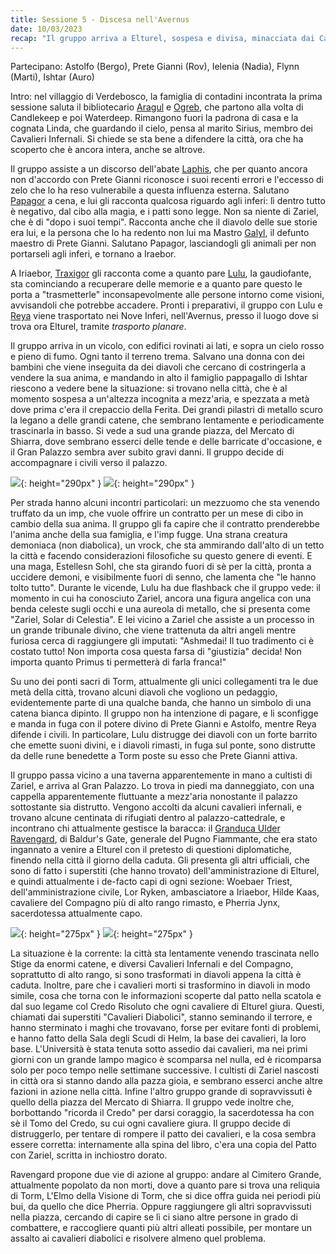 ```yaml
---
title: Sessione 5 - Discesa nell'Avernus
date: 10/03/2023
recap: "Il gruppo arriva a Elturel, sospesa e divisa, minacciata dai Cavalieri Infernali mutati in diavoli. Mentre salvano dei civili lungo il percorso, Lulu ha dei flashback che coinvolgono Zariel. Nel Gran Palazzo, incontrano il Granduca Ravengard e gli altri sopravvissuti, che spiegano la situazione critica della città. Ravengard propone due opzioni: recuperare l'Elmo della Visione di Torm nel Cimitero Grande o unirsi agli altri sopravvissuti nella piazza per organizzare un assalto ai Cavalieri Infernali diabolici."
---
```

Partecipano: Astolfo (Bergo), Prete Gianni (Rov), Ielenia (Nadia), Flynn (Marti), Ishtar (Auro)

Intro: nel villaggio di Verdebosco, la famiglia di contadini incontrata la prima sessione saluta il bibliotecario [Aragul](/star/npc/elturel#aragul) e [Ogreb](/star/npc/hirelings#ogreb), che partono alla volta di Candlekeep e poi Waterdeep. Rimangono fuori la padrona di casa e la cognata Linda, che guardando il cielo, pensa al marito Sirius, membro dei Cavalieri Infernali. Si chiede se sta bene a difendere la città, ora che ha scoperto che è ancora intera, anche se altrove.

Il gruppo assiste a un discorso dell'abate [Laphis](/star/npc/pgrel#laphis-goldiron), che per quanto ancora non d'accordo con Prete Gianni riconosce i suoi recenti errori e l'eccesso di zelo che lo ha reso vulnerabile a questa influenza esterna. Salutano [Papagor](/star/npc/pgrel#papagor-fumonero) a cena, e lui gli racconta qualcosa riguardo agli inferi: lì dentro tutto è negativo, dal cibo alla magia, e i patti sono legge. Non sa niente di Zariel, che è di "dopo i suoi tempi". Racconta anche che il diavolo delle sue storie era lui, e la persona che lo ha redento non lui ma Mastro [Galyl](/star/npc/pgrel#galyl-rylani), il defunto maestro di Prete Gianni. Salutano Papagor, lasciandogli gli animali per non portarseli agli inferi, e tornano a Iraebor.

A Iriaebor, [Traxigor](/star/npc/misc#traxigor) gli racconta come a quanto pare [Lulu](/star/npc/avernus#lulu), la gaudiofante, sta cominciando a recuperare delle memorie e a quanto pare questo le porta a "trasmetterle" inconsapevolmente alle persone intorno come visioni, avvisandoli che potrebbe accadere. Pronti i preparativi, il gruppo con Lulu e [Reya](/star/npc/elturel#reya-mantlemorn) viene trasportato nei Nove Inferi, nell'Avernus, presso il luogo dove si trova ora Elturel, tramite *trasporto planare*.

Il gruppo arriva in un vicolo, con edifici rovinati ai lati, e sopra un cielo rosso e pieno di fumo. Ogni tanto il terreno trema. Salvano una donna con dei bambini che viene inseguita da dei diavoli che cercano di costringerla a vendere la sua anima, e mandando in alto il famiglio pappagallo di Ishtar riescono a vedere bene la situazione: si trovano nella città, che è al momento sospesa a un'altezza incognita a mezz'aria, e spezzata a metà dove prima c'era il crepaccio della Ferita. Dei grandi pilastri di metallo scuro la legano a delle grandi catene, che sembrano lentamente e periodicamente trascinarla in basso. Si vede a sud una grande piazza, del Mercato di Shiarra, dove sembrano esserci delle tende e delle barricate d'occasione, e il Gran Palazzo sembra aver subito gravi danni. Il gruppo decide di accompagnare i civili verso il palazzo.

![](https://pbs.twimg.com/media/EaYrB8hWoAAE_qL?format=jpg&name=4096x4096){: height="290px" } ![](https://5e.tools/img/adventure/BGDIA/029-fjxsa-map-elturel-poster.jpg){: height="290px" }

Per strada hanno alcuni incontri particolari: un mezzuomo che sta venendo truffato da un imp, che vuole offrire un contratto per un mese di cibo in cambio della sua anima. Il gruppo gli fa capire che il contratto prenderebbe l'anima anche della sua famiglia, e l'imp fugge. Una strana creatura demoniaca (non diabolica), un vrock, che sta ammirando dall'alto di un tetto la città e facendo considerazioni filosofiche su questo genere di eventi. E una maga, Estellesn Sohl, che sta girando fuori di sè per la città, pronta a uccidere demoni, e visibilmente fuori di senno, che lamenta che "le hanno tolto tutto". Durante le vicende, Lulu ha due flashback che il gruppo vede: il momento in cui ha conosciuto Zariel, ancora una figura angelica con una benda celeste sugli occhi e una aureola di metallo, che si presenta come "Zariel, Solar di Celestia". E lei vicino a Zariel che assiste a un processo in un grande tribunale divino, che viene trattenuta da altri angeli mentre furiosa cerca di raggiungere gli imputati: "Ashmedai! Il tuo tradimento ci è costato tutto! Non importa cosa questa farsa di "giustizia" decida! Non importa quanto Primus ti permetterà di farla franca!"

Su uno dei ponti sacri di Torm, attualmente gli unici collegamenti tra le due metà della città, trovano alcuni diavoli che vogliono un pedaggio, evidentemente parte di una qualche banda, che hanno un simbolo di una catena bianca dipinto. Il gruppo non ha intenzione di pagare, e li sconfigge e manda in fuga con il potere divino di Prete Gianni e Astolfo, mentre Reya difende i civili. In particolare, Lulu distrugge dei diavoli con un forte barrito che emette suoni divini, e i diavoli rimasti, in fuga sul ponte, sono distrutte da delle rune benedette a Torm poste su esso che Prete Gianni attiva.

Il gruppo passa vicino a una taverna apparentemente in mano a cultisti di Zariel, e arriva al Gran Palazzo. Lo trova in piedi ma danneggiato, con una cappella apparentemente fluttuante a mezz'aria nonostante il palazzo sottostante sia distrutto. Vengono accolti da alcuni cavalieri infernali, e trovano alcune centinata di rifugiati dentro al palazzo-cattedrale, e incontrano chi attualmente gestisce la baracca: il [Granduca Ulder Ravengard](/star/npc/baldursgate#ulder-ravengard), di Baldur's Gate, generale del Pugno Fiammante, che era stato ingannato a venire a Elturel con il pretesto di questioni diplomatiche, finendo nella città il giorno della caduta. Gli presenta gli altri ufficiali, che sono di fatto i superstiti (che hanno trovato) dell'amministrazione di Elturel, e quindi attualmente i de-facto capi di ogni sezione: Woebaer Triest, dell'amministrazione civile, Lor Ryken, ambasciatore a Iriaebor, Hilde Kaas, cavaliere del Compagno più di alto rango rimasto, e Pherria Jynx, sacerdotessa attualmente capo. 

![](https://5e.tools/img/adventure/BGDIA/031-nsppi-02-03.jpg){: height="275px" } ![](https://i.imgur.com/3755JYk.png){: height="275px" }

La situazione è la corrente: la città sta lentamente venendo trascinata nello Stige da enormi catene, e diversi Cavalieri Infernali e del Compagno, soprattutto di alto rango, si sono trasformati in diavoli appena la città è caduta. Inoltre, pare che i cavalieri morti si trasformino in diavoli in modo simile, cosa che torna con le informazioni scoperte dal patto nella scatola e dal suo legame col Credo Risoluto che ogni cavaliere di Elturel giura. Questi, chiamati dai superstiti "Cavalieri Diabolici", stanno seminando il terrore, e hanno sterminato i maghi che trovavano, forse per evitare fonti di problemi, e hanno fatto della Sala degli Scudi di Helm, la base dei cavalieri, la loro base. L'Università è stata tenuta sotto assedio dai cavalieri, ma nei primi giorni con un grande lampo magico è scomparsa nel nulla, ed è ricomparsa solo per poco tempo nelle settimane successive. I cultisti di Zariel nascosti in città ora si stanno dando alla pazza gioia, e sembrano esserci anche altre fazioni in azione nella città. Infine l'altro gruppo grande di sopravvissuti è quello della piazza del Mercato di Shiarra. Il gruppo vede inoltre che, borbottando "ricorda il Credo" per darsi coraggio, la sacerdotessa ha con sè il Tomo del Credo, su cui ogni cavaliere giura. Il gruppo decide di distruggerlo, per tentare di rompere il patto dei cavalieri, e la cosa sembra essere corretta: internamente alla spina del libro, c'era una copia del Patto con Zariel, scritta in inchiostro dorato.

Ravengard propone due vie di azione al gruppo: andare al Cimitero Grande, attualmente popolato da non morti, dove a quanto pare si trova una reliquia di Torm, L'Elmo della Visione di Torm, che si dice offra guida nei periodi più bui, da quello che dice Pherria. Oppure raggiungere gli altri sopravvissuti nella piazza, cercando di capire se lì ci siano altre persone in grado di combattere, e raccogliere quanti più altri alleati possibile, per montare un assalto ai cavalieri diabolici e risolvere almeno quel problema.